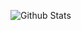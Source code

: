 ![Github Stats](https://github-readme-stats.vercel.app/api?username=kv19971b1&count_private=true&show_icons=true&theme=radical)

